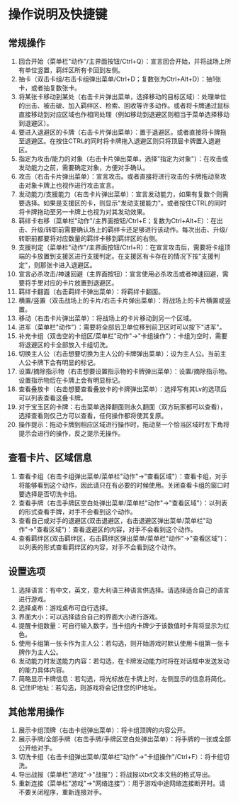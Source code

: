 # 操作说明及快捷键

## 常规操作

1. 回合开始（菜单栏"动作"/主界面按钮/Ctrl+Q）：宣言回合开始，并将战场上所有单位竖置，羁绊区所有卡回到左侧。
2. 抽卡（双击卡组/右击卡组弹出菜单/Ctrl+D；复数张为Ctrl+Alt+D）：抽1张卡，或者抽复数张卡。
3. 将某张卡移动到某处（右击卡片弹出菜单，选择移动的目标区域）：处理单位的出击、被击破、加入羁绊区、检索、回收等许多动作。或者将卡牌通过鼠标直接移动到对应区域也作相同处理（例如移动到退避区则相当于菜单选择移动到退避区）。
4. 要进入退避区的卡牌（右击卡片弹出菜单）：置于退避区。或者直接将卡牌拖至退避区。在按住CTRL的同时将卡牌拖入退避区则只将顶层卡牌置入退避区。
5. 指定为攻击/能力的对象（右击卡片弹出菜单，选择"指定为对象"）：在攻击或发动能力之前，需要确定对象，方便对手确认。
6. 攻击（右击卡片弹出菜单）：宣言攻击。或者直接将进行攻击的卡牌拖动至攻击对象卡牌上也视作进行攻击宣言。
7. 发动能力/支援能力（右击卡片弹出菜单）：宣言发动能力，如果有复数个则需要选择。如果是支援区的卡，则显示"发动支援能力"。或者按住CTRL的同时将卡牌拖动至另一卡牌上也视为对其发动效果。
8. 羁绊卡右移（菜单栏"动作"/主界面按钮/Ctrl+E；复数为Ctrl+Alt+E）：在出击、升级/转职前需要确认场上的羁绊卡还足够进行该动作。每次出击、升级/转职前都要将对应数量的羁绊卡移到羁绊区的右侧。
9. 支援判定（菜单栏"动作"/主界面按钮/Ctrl+R）：在宣言攻击后，需要将卡组顶端的卡放置到支援区进行支援判定。在支援区有卡存在的情况下按"支援判定"，则那张卡进入退避区。
10. 宣言必杀攻击/神速回避（主界面按钮）：宣言使用必杀攻击或者神速回避，需要将手里对应的卡片放置到退避区。
11. 羁绊卡翻面（右击羁绊卡弹出菜单）：将羁绊卡翻面。
12. 横置/竖置（双击战场上的卡片/右击卡片弹出菜单）：将战场上的卡片横置或竖置。
13. 移动（右击卡片弹出菜单）：将战场上的卡片移动到另一个区域。
14. 进军（菜单栏"动作"）：需要将全部后卫单位移到前卫区时可以按下"进军"。
15. 补充卡组（双击空的卡组区/菜单栏"动作"→"卡组操作"）：卡组为空时，需要将退避区的卡全部放入卡组切洗。
16. 切换主人公（右击想要切换为主人公的卡牌弹出菜单）：设为主人公。当前主人公卡牌下会有明显的标记。
17. 设置/摘除指示物（右击想要设置指示物的卡牌弹出菜单）：设置/摘除指示物。设置指示物后在卡牌上会有明显标记。
18. 查看叠放卡（右击想要查看叠放卡的卡牌弹出菜单）：选择写有其Lv的选项后可以列表查看这叠卡牌。
19. 对于宝玉区的卡牌：右击菜单选择翻面则永久翻面（双方玩家都可以查看），选择查看则仅己方可以查看，任何操作都将使其复原。
20. 操作提示：拖动卡牌到相应区域进行操作时，拖动至一个恰当区域时左下角将提示会进行的操作，反之提示无操作。

## 查看卡片、区域信息

1. 查看卡组（右击卡组弹出菜单/菜单栏"动作"→"查看区域"）：查看卡组，对手将能够看到这个动作，因此请只在有必要的时候使用。关闭查看卡组的窗口时要选择是否切洗卡组。
2. 查看手牌（右击手牌区空白处弹出菜单/菜单栏"动作"→"查看区域"）：以列表的形式查看手牌，对手不会看到这个动作。
3. 查看自己或对手的退避区(双击退避区，右击退避区弹出菜单/菜单栏"动作"→"查看区域")：查看退避区的内容，对手不会看到这个动作。
4. 查看羁绊区(双击羁绊区，右击羁绊区弹出菜单/菜单栏"动作"→"查看区域")：以列表的形式查看羁绊区的内容，对手不会看到这个动作。

## 设置选项
1. 选择语言：有中文，英文，意大利语三种语言供选择。请选择适合自己的语言进行游戏。
2. 选择桌布：游戏桌布可自行选择。
3. 界面大小：可以选择适合自己的界面大小进行游戏。
4. 提醒卡组数量：可自行输入数字，当卡组内卡牌少于该数值时卡背将显示为红色。
5. 使用卡组第一张卡作为主人公：若勾选，则开始游戏时默认使用卡组第一张卡牌作为主人公。
6. 发动能力时发送能力内容：若勾选，在卡牌发动能力时将在对话框中发送发动的能力具体内容。
7. 简略显示卡牌信息：若勾选，将光标放在卡牌上时，左侧显示的信息将简化。
8. 记住IP地址：若勾选，则游戏将会记住您的IP地址。


## 其他常用操作

1. 展示卡组顶牌（右击卡组弹出菜单）：将卡组顶牌的内容公开。
2. 展示手牌/全部手牌（右击手牌/手牌区空白处弹出菜单）：将手牌的一张或全部公开给对手。
3. 切洗卡组（右击卡组弹出菜单/菜单栏"动作"→"卡组操作"/Ctrl+F）：将卡组切洗。
4. 导出战报（菜单栏"游戏"→"战报"）：将战报以txt文本文档的格式导出。
5. 重新连接（菜单栏"游戏"→"网络连接"）：用于游戏中途网络连接断开时。请不要关闭程序，重新连接对手。

